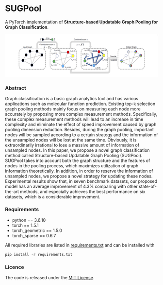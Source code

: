 # SUGPool

A PyTorch implementation of **Structure-based Updatable Graph Pooling for Graph Classification**.

![image](https://github.com/SourceCode1037/SUGPool/blob/main/image.png)

### Abstract

Graph classification is a basic graph analytics tool and has various applications such as molecular function prediction. 
Existing top-k selection graph pooling methods mainly focus on measuring each node more accurately by proposing more complex measurement methods. Specifically, these complex measurement methods will lead to an increase in time complexity and eliminate the effect of speed improvement caused by graph pooling dimension reduction. Besides, during the graph pooling, important nodes will be sampled according to a certain strategy and the information of the unsampled nodes will be lost at the same time. Obviously, it is extraordinarily irrational to lose a massive amount of information of unsampled nodes. 
In this paper, we propose a novel graph classification method called Structure-based Updatable Graph Pooling (SUGPool). 
SUGPool takes into account both the graph structure and the features of nodes in the pooling process, which maximizes utilization of graph information theoretically. In addition, in order to reserve the information of unsampled nodes, we propose a novel strategy for updating these nodes. Experimental results show that, in seven benchmark datasets, our proposed model has an average improvement of 4.3\% comparing with other state-of-the-art methods, and especially achieves the best performance on six datasets, which is a considerable improvement.

### Requirements
- python == 3.6.10
- torch == 1.5.1
- torch_geometric == 1.5.0
- torch_sparse == 0.6.7

All required libraries are listed in [requirements.txt](https://github.com/SourceCode1037/SUGPool/blob/main/requirements.txt) and can be installed with
```python 
pip install -r requirements.txt
```


[comment]: <> (## Cite)

### Licence

The code is released under the [MIT License](https://github.com/SourceCode1037/SUGPool/blob/main/LICENSE). 
